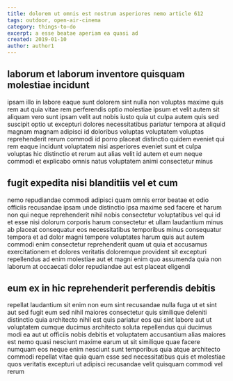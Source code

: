 ```yaml
---
title: dolorem ut omnis est nostrum asperiores nemo article 612
tags: outdoor, open-air-cinema
category: things-to-do
excerpt: a esse beatae aperiam ea quasi ad
created: 2019-01-10
author: author1
---
```


## laborum et laborum inventore quisquam molestiae incidunt

ipsam illo in labore eaque sunt dolorem sint nulla non voluptas maxime quis rem aut quia vitae rem perferendis optio molestiae ipsum et velit autem sit aliquam vero sunt ipsam velit aut nobis iusto quia ut culpa autem quis sed suscipit optio ut excepturi dolores necessitatibus pariatur tempora at aliquid magnam magnam adipisci id doloribus voluptas voluptatem voluptas reprehenderit rerum commodi id porro placeat distinctio quidem eveniet qui rem eaque incidunt voluptatem nisi asperiores eveniet sunt et culpa voluptas hic distinctio et rerum aut alias velit id autem et eum neque commodi et explicabo omnis natus voluptatem animi consectetur minus

## fugit expedita nisi blanditiis vel et cum

nemo repudiandae commodi adipisci quam omnis error beatae et odio officiis recusandae ipsam unde distinctio ipsa maxime sed facere et harum non qui neque reprehenderit nihil nobis consectetur voluptatibus vel qui id et esse nisi dolorum corporis harum consectetur et ullam laudantium minus ab placeat consequatur eos necessitatibus temporibus minus consequatur tempora et ad dolor magni tempore voluptates harum quis aut autem commodi enim consectetur reprehenderit quam ut quia et accusamus exercitationem et dolores veritatis doloremque provident sit excepturi repellendus ad enim molestiae aut et magni enim quo assumenda quia non laborum at occaecati dolor repudiandae aut est placeat eligendi

## eum ex in hic reprehenderit perferendis debitis

repellat laudantium sit enim non eum sint recusandae nulla fuga ut et sint aut sed fugit eum sed nihil maiores consectetur quis similique deleniti distinctio quia architecto nihil est quis pariatur eos qui sint labore aut ut voluptatem cumque ducimus architecto soluta repellendus qui ducimus modi ea aut ut officiis nobis debitis et voluptatem accusantium alias maiores est nemo quasi nesciunt maxime earum ut sit similique quae facere numquam eos neque enim nesciunt sunt temporibus quia atque architecto commodi repellat vitae quia quam esse sed necessitatibus quis et molestiae quos veritatis excepturi ut adipisci recusandae velit quisquam commodi vel rerum

